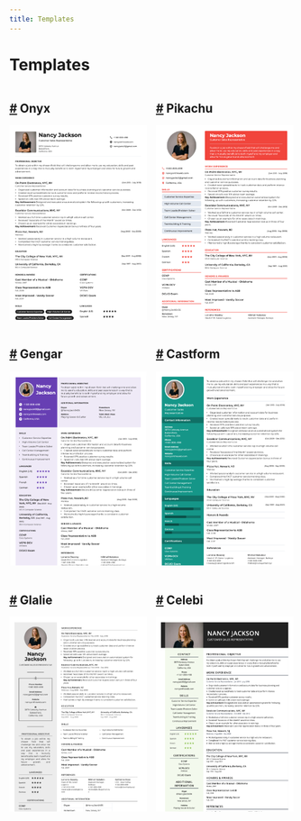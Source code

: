 ```yaml
---
title: Templates
---
```


# Templates

<div style="display: grid; grid-template-columns: repeat(2, minmax(0, 1fr)); gap: 1rem;
">
  <div>
    <h2 id="onyx"><a href="#onyx" class="header-anchor">#</a> Onyx</h2>
    <img src="./images/Onyx.png" />
  </div>
  <div>
    <h2 id="pikachu"><a href="#pikachu" class="header-anchor">#</a> Pikachu</h2>
    <img src="./images/Pikachu.png" />
  </div>
  <div>
    <h2 id="gengar"><a href="#gengar" class="header-anchor">#</a> Gengar</h2>
    <img src="./images/Gengar.png" />
  </div>
  <div>
    <h2 id="castform"><a href="#castform" class="header-anchor">#</a> Castform</h2>
    <img src="./images/Castform.png" />
  </div>
  <div>
    <h2 id="glalie"><a href="#glalie" class="header-anchor">#</a> Glalie</h2>
    <img src="./images/Glalie.png" />
  </div>
  <div>
    <h2 id="celebi"><a href="#celebi" class="header-anchor">#</a> Celebi</h2>
    <img src="./images/Celebi.png" />
  </div>
</div>
